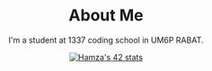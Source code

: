 <h1 align="center"> About Me </h1>
<p align="center">
I'm a student at 1337 coding school in UM6P RABAT.
</p>
<p align="center">
  <a href="https://badge.mediaplus.ma/colorfulwaves/hbousset">
    <img src="https://badge.mediaplus.ma/colorfulwaves/hbousset" alt="Hamza's 42 stats" />
  </a>
</p>
